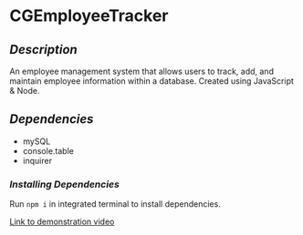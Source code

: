 # CGEmployeeTracker
## *Description*
An employee management system that allows users to track, add, and maintain employee information within a database. Created using JavaScript & Node.

## *Dependencies*
* mySQL
* console.table
* inquirer
### *Installing Dependencies*
Run `npm i` in integrated terminal to install dependencies.

[Link to demonstration video](https://drive.google.com/file/d/1RbLKwpaJIvMHye5UftT5vjx73QpA1rkJ/view)
